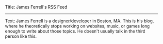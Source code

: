 Title: James Ferrell's RSS Feed

----

Text: James Ferrell is a designer/developer in Boston, MA. This is his blog, where he theoretically stops working on websites, music, or games long enough to write about those topics. He doesn't usually talk in the third person like this.
